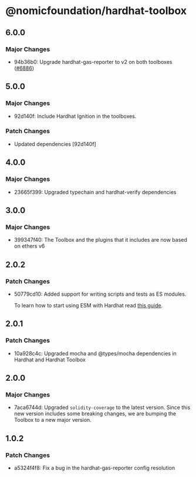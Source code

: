 # @nomicfoundation/hardhat-toolbox

## 6.0.0

### Major Changes

- 94b36b0: Upgrade hardhat-gas-reporter to v2 on both toolboxes ([#6886](https://github.com/NomicFoundation/hardhat/pull/6886))

## 5.0.0

### Major Changes

- 92d140f: Include Hardhat Ignition in the toolboxes.

### Patch Changes

- Updated dependencies [92d140f]

## 4.0.0

### Major Changes

- 23665f399: Upgraded typechain and hardhat-verify dependencies

## 3.0.0

### Major Changes

- 399347f40: The Toolbox and the plugins that it includes are now based on ethers v6

## 2.0.2

### Patch Changes

- 50779cd10: Added support for writing scripts and tests as ES modules.

  To learn how to start using ESM with Hardhat read [this guide](https://hardhat.org/hardhat-runner/docs/advanced/using-esm).

## 2.0.1

### Patch Changes

- 10a928c4c: Upgraded mocha and @types/mocha dependencies in Hardhat and Hardhat Toolbox

## 2.0.0

### Major Changes

- 7aca6744d: Upgraded `solidity-coverage` to the latest version. Since this new version includes some breaking changes, we are bumping the Toolbox to a new major version.

## 1.0.2

### Patch Changes

- a5324f4f8: Fix a bug in the hardhat-gas-reporter config resolution
